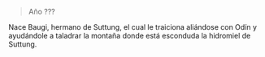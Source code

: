 > Año ???

Nace Baugi, hermano de Suttung, el cual le traiciona aliándose con Odín y ayudándole a taladrar la montaña donde está esconduda la hidromiel de Suttung.